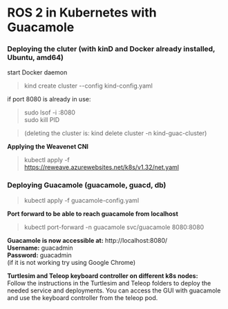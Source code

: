 # **ROS 2 in Kubernetes with Guacamole**
### **Deploying the cluter (with kinD and Docker already installed, Ubuntu, amd64)**
start Docker daemon  
>kind create cluster --config kind-config.yaml  

if port 8080 is already in use:  
> sudo lsof -i :8080  
> sudo kill PID

>(deleting the cluster is: kind delete cluster -n kind-guac-cluster)

**Applying the Weavenet CNI**   
>kubectl apply -f https://reweave.azurewebsites.net/k8s/v1.32/net.yaml

### **Deploying Guacamole (guacamole, guacd, db)**  
>kubectl apply -f guacamole-config.yaml  

**Port forward to be able to reach guacamole from localhost**  
>kubectl port-forward -n guacamole svc/guacamole 8080:8080

**Guacamole is now accessible at:**
http://localhost:8080/  
**Username:** guacadmin  
**Password:** guacadmin  
(if it is not working try using Google Chrome)

**Turtlesim and Teleop keyboard controller on different k8s nodes:**  
Follow the instructions in the Turtlesim and Teleop folders to deploy the needed service and deployments. You can access the GUI with guacamole and use the keyboard controller from the teleop pod.

